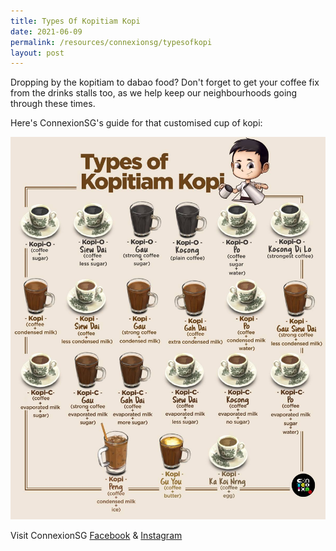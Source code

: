 ```yaml
---
title: Types Of Kopitiam Kopi
date: 2021-06-09
permalink: /resources/connexionsg/typesofkopi
layout: post
---
```

Dropping by the kopitiam to dabao food? 
Don't forget to get your coffee fix from the drinks stalls too, as we help keep our neighbourhoods going through these times. 

Here's ConnexionSG's guide for that customised cup of kopi:

![Alt text for image on Isomer site](/images/types_kopi.jpg)

Visit ConnexionSG [Facebook](https://www.facebook.com/ConnexionSG) & [Instagram](https://www.instagram.com/connexionsg/)
